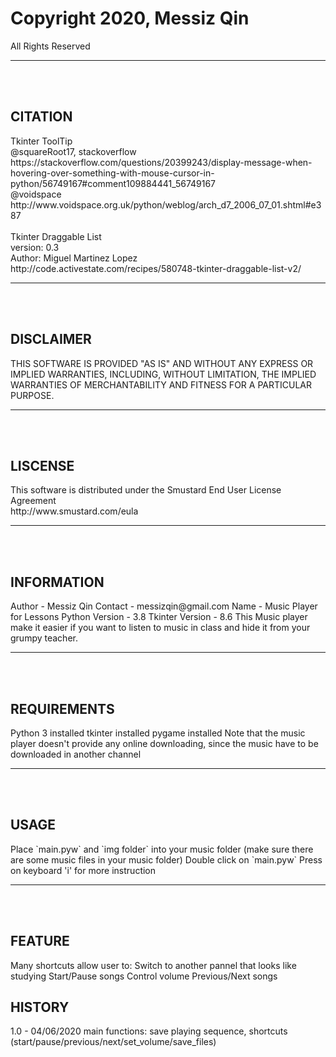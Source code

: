 # Copyright 2020, Messiz Qin
All Rights Reserved
<hr />
<br /><br />
<h2>CITATION</h2>
Tkinter ToolTip<br />
@squareRoot17, stackoverflow<br />
https://stackoverflow.com/questions/20399243/display-message-when-hovering-over-something-with-mouse-cursor-in-python/56749167#comment109884441_56749167<br />
@voidspace<br />
http://www.voidspace.org.uk/python/weblog/arch_d7_2006_07_01.shtml#e387<br />
<br />
Tkinter Draggable List<br />
version: 0.3<br />
Author: Miguel Martinez Lopez<br />
http://code.activestate.com/recipes/580748-tkinter-draggable-list-v2/
<hr />
<br /><br />
<h2>DISCLAIMER</h2>
THIS SOFTWARE IS PROVIDED "AS IS" AND WITHOUT ANY EXPRESS OR IMPLIED WARRANTIES, INCLUDING, WITHOUT LIMITATION, THE IMPLIED WARRANTIES OF MERCHANTABILITY AND FITNESS FOR A PARTICULAR PURPOSE.
<hr />
<br /><br />
<h2>LISCENSE</h2>
This software is distributed under the Smustard End User License Agreement<br />
http://www.smustard.com/eula
<hr />
<br /><br />
<h2>INFORMATION</h2>
Author - Messiz Qin
Contact - messizqin@gmail.com
Name - Music Player for Lessons
Python Version - 3.8
Tkinter Version - 8.6
This Music player make it easier if you want to listen to music in class and hide it from your grumpy teacher.
<hr />
<br /><br />
<h2>REQUIREMENTS</h2>
Python 3 installed
tkinter installed
pygame installed
Note that the music player doesn't provide any online downloading, since the music have to be downloaded in another channel
<hr />
<br /><br />
<h2>USAGE</h2>
Place `main.pyw` and `img folder` into your music folder (make sure there are some music files in your music folder)
Double click on `main.pyw`
Press on keyboard 'i' for more instruction
<hr />
<br /><br />
<h2>FEATURE</h2>
Many shortcuts allow user to:
Switch to another pannel that looks like studying
Start/Pause songs
Control volume
Previous/Next songs

<h2>HISTORY</h2>
1.0 - 04/06/2020
main functions: save playing sequence, shortcuts (start/pause/previous/next/set_volume/save_files)
